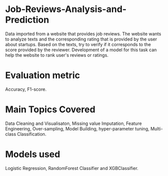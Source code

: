 # Job-Reviews-Analysis-and-Prediction

Data imported from a website that provides job reviews. The website wants to analyze texts and the corresponding rating that is provided by the user about startups. Based on the texts, try to verify if it corresponds to the score provided by the reviewer. Development of a model for this task can help the website to rank user's reviews or ratings.

# Evaluation metric
Accuracy, F1-score.

# Main Topics Covered
Data Cleaning and Visualisaton, Missing value Imputation, Feature Engineering, Over-sampling, Model Building, hyper-parameter tuning, Multi-class Classification.

# Models used
Logistic Regression, RandomForest Classifier and XGBClassifier.
